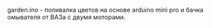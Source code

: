 garden.ino - поливалка цветов на основе arduino mini pro и бачка омывателя от ВАЗа с двумя моторами.
